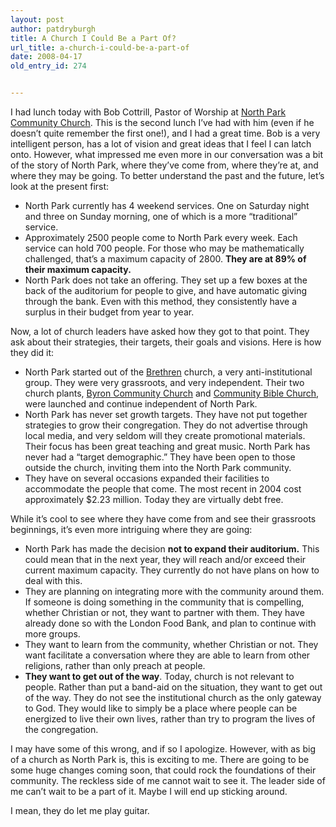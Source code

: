 ```yaml
---
layout: post
author: patdryburgh
title: A Church I Could Be a Part Of?
url_title: a-church-i-could-be-a-part-of
date: 2008-04-17
old_entry_id: 274


---
```


I had lunch today with Bob Cottrill, Pastor of Worship at <a href="http://northpark.on.ca/">North Park Community Church</a>. This is the second lunch I’ve had with him (even if he doesn’t quite remember the first one!), and I had a great time. Bob is a very intelligent person, has a lot of vision and great ideas that I feel I can latch onto. However, what impressed me even more in our conversation was a bit of the story of North Park, where they’ve come from, where they’re at, and where they may be going. To better understand the past and the future, let’s look at the present first:

- North Park currently has 4 weekend services. One on Saturday night and three on Sunday morning, one of which is a more “traditional” service.
- Approximately 2500 people come to North Park every week. Each service can hold 700 people. For those who may be mathematically challenged, that’s a maximum capacity of 2800. <strong>They are at 89% of their maximum capacity.</strong>
- North Park does not take an offering. They set up a few boxes at the back of the auditorium for people to give, and have automatic giving through the bank. Even with this method, they consistently have a surplus in their budget from year to year.

Now, a lot of church leaders have asked how they got to that point. They ask about their strategies, their targets, their goals and visions. Here is how they did it:

- North Park started out of the <a href="http://en.wikipedia.org/wiki/Brethren">Brethren</a> church, a very anti-institutional group. They were very grassroots, and very independent. Their two church plants, <a href="http://byroncommunitychurch.com/">Byron Community Church</a> and <a href="http://communitybible.ca/">Community Bible Church</a>, were launched and continue independent of North Park.
- North Park has never set growth targets. They have not put together strategies to grow their congregation. They do not advertise through local media, and very seldom will they create promotional materials. Their focus has been great teaching and great music.
North Park has never had a “target demographic.” They have been open to those outside the church, inviting them into the North Park community.
- They have on several occasions expanded their facilities to accommodate the people that come. The most recent in 2004 cost approximately $2.23 million. Today they are virtually debt free.

While it’s cool to see where they have come from and see their grassroots beginnings, it’s even more intriguing where they are going:

- North Park has made the decision <strong>not to expand their auditorium.</strong> This could mean that in the next year, they will reach and/or exceed their current maximum capacity. They currently do not have plans on how to deal with this.
- They are planning on integrating more with the community around them. If someone is doing something in the community that is compelling, whether Christian or not, they want to partner with them. They have already done so with the London Food Bank, and plan to continue with more groups.
- They want to learn from the community, whether Christian or not. They want facilitate a conversation where they are able to learn from other religions, rather than only preach at people.
- <strong>They want to get out of the way</strong>. Today, church is not relevant to people. Rather than put a band-aid on the situation, they want to get out of the way. They do not see the institutional church as the only gateway to God. They would like to simply be a place where people can be energized to live their own lives, rather than try to program the lives of the congregation.

I may have some of this wrong, and if so I apologize. However, with as big of a church as North Park is, this is exciting to me. There are going to be some huge changes coming soon, that could rock the foundations of their community. The reckless side of me cannot wait to see it. The leader side of me can’t wait to be a part of it. Maybe I will end up sticking around.

I mean, they do let me play guitar.